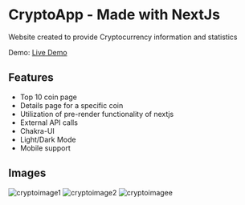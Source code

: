 # CryptoApp - Made with NextJs
Website created to provide Cryptocurrency information and statistics

Demo: [Live Demo]('') 

## Features

- Top 10 coin page 
- Details page for a specific coin
- Utilization of pre-render functionality of nextjs  
- External API calls
- Chakra-UI
- Light/Dark Mode
- Mobile support

## Images
![cryptoimage1](https://user-images.githubusercontent.com/103745653/212407110-1acfbfac-cf50-4aeb-a573-b0f21f6fbae2.JPG)
![cryptoimage2](https://user-images.githubusercontent.com/103745653/212407118-291a3cb8-e484-42fd-b2b3-18ad2dd30e1a.JPG)
![cryptoimagee](https://user-images.githubusercontent.com/103745653/212407129-649fe367-5784-4e39-9188-c837d06fb3a6.JPG)




